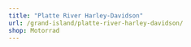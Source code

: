 ```yaml
---
title: "Platte River Harley-Davidson"
url: /grand-island/platte-river-harley-davidson/
shop: Motorrad
---
```

